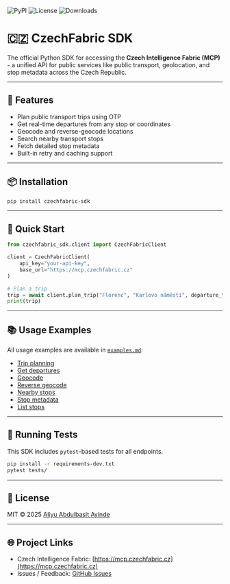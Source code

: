 ![PyPI](https://img.shields.io/pypi/v/czechfabric_sdk)
![License](https://img.shields.io/github/license/CzechFabric/czechfabric_sdk)
![Downloads](https://img.shields.io/pypi/dm/czechfabric_sdk)

# 🇨🇿 CzechFabric SDK

The official Python SDK for accessing the **Czech Intelligence Fabric (MCP)** - a unified API for public services like public transport, geolocation, and stop metadata across the Czech Republic.

---

## 🚀 Features

- Plan public transport trips using OTP
- Get real-time departures from any stop or coordinates
- Geocode and reverse-geocode locations
- Search nearby transport stops
- Fetch detailed stop metadata
- Built-in retry and caching support

---

## 📦 Installation

```bash
pip install czechfabric-sdk
````

---

## 🧪 Quick Start

```python
from czechfabric_sdk.client import CzechFabricClient

client = CzechFabricClient(
    api_key="your-api-key",
    base_url="https://mcp.czechfabric.cz"
)

# Plan a trip
trip = await client.plan_trip("Florenc", "Karlovo náměstí", departure_time="in 15 minutes")
print(trip)
```

---

## 📚 Usage Examples

All usage examples are available in [`examples.md`](./examples.md):

* [Trip planning](./examples.md#plan-a-trip)
* [Get departures](./examples.md#get-departures)
* [Geocode](./examples.md#geocode-location)
* [Reverse geocode](./examples.md#reverse-geocode)
* [Nearby stops](./examples.md#find-all-stops-near-coordinates)
* [Stop metadata](./examples.md#get-stop-metadata)
* [List stops](./examples.md#list-all-stops)

---

## 🧪 Running Tests

This SDK includes `pytest`-based tests for all endpoints.

```bash
pip install -r requirements-dev.txt
pytest tests/
```

---

## 📜 License

MIT © 2025 [Aliyu Abdulbasit Ayinde](mailto:ayindealiyu1@gmail.com)

---

## 🌐 Project Links

* Czech Intelligence Fabric: [https://mcp.czechfabric.cz](https://mcp.czechfabric.cz)
* Issues / Feedback: [GitHub Issues](https://github.com/czechfabric/czechfabric-sdk/issues)
